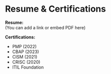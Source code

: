 # Resume & Certifications

**Resume:**  
(You can add a link or embed PDF here)

**Certifications:**  
- PMP (2022)  
- CBAP (2023)  
- CISM (2021)  
- CRISC (2020)  
- ITIL Foundation
